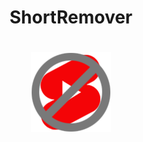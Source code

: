 <h1 align="center">ShortRemover<h1/>

<p align="center">
  <img src="https://github.com/Wizi8914/ShortRemover/blob/main/images/icon-128.png" />
<p/>
